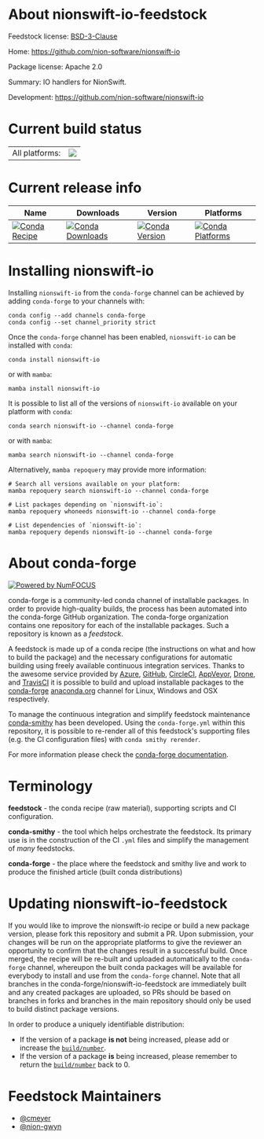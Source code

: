 About nionswift-io-feedstock
============================

Feedstock license: [BSD-3-Clause](https://github.com/conda-forge/nionswift-io-feedstock/blob/main/LICENSE.txt)

Home: https://github.com/nion-software/nionswift-io

Package license: Apache 2.0

Summary: IO handlers for NionSwift.

Development: https://github.com/nion-software/nionswift-io

Current build status
====================


<table><tr><td>All platforms:</td>
    <td>
      <a href="https://dev.azure.com/conda-forge/feedstock-builds/_build/latest?definitionId=8852&branchName=main">
        <img src="https://dev.azure.com/conda-forge/feedstock-builds/_apis/build/status/nionswift-io-feedstock?branchName=main">
      </a>
    </td>
  </tr>
</table>

Current release info
====================

| Name | Downloads | Version | Platforms |
| --- | --- | --- | --- |
| [![Conda Recipe](https://img.shields.io/badge/recipe-nionswift--io-green.svg)](https://anaconda.org/conda-forge/nionswift-io) | [![Conda Downloads](https://img.shields.io/conda/dn/conda-forge/nionswift-io.svg)](https://anaconda.org/conda-forge/nionswift-io) | [![Conda Version](https://img.shields.io/conda/vn/conda-forge/nionswift-io.svg)](https://anaconda.org/conda-forge/nionswift-io) | [![Conda Platforms](https://img.shields.io/conda/pn/conda-forge/nionswift-io.svg)](https://anaconda.org/conda-forge/nionswift-io) |

Installing nionswift-io
=======================

Installing `nionswift-io` from the `conda-forge` channel can be achieved by adding `conda-forge` to your channels with:

```
conda config --add channels conda-forge
conda config --set channel_priority strict
```

Once the `conda-forge` channel has been enabled, `nionswift-io` can be installed with `conda`:

```
conda install nionswift-io
```

or with `mamba`:

```
mamba install nionswift-io
```

It is possible to list all of the versions of `nionswift-io` available on your platform with `conda`:

```
conda search nionswift-io --channel conda-forge
```

or with `mamba`:

```
mamba search nionswift-io --channel conda-forge
```

Alternatively, `mamba repoquery` may provide more information:

```
# Search all versions available on your platform:
mamba repoquery search nionswift-io --channel conda-forge

# List packages depending on `nionswift-io`:
mamba repoquery whoneeds nionswift-io --channel conda-forge

# List dependencies of `nionswift-io`:
mamba repoquery depends nionswift-io --channel conda-forge
```


About conda-forge
=================

[![Powered by
NumFOCUS](https://img.shields.io/badge/powered%20by-NumFOCUS-orange.svg?style=flat&colorA=E1523D&colorB=007D8A)](https://numfocus.org)

conda-forge is a community-led conda channel of installable packages.
In order to provide high-quality builds, the process has been automated into the
conda-forge GitHub organization. The conda-forge organization contains one repository
for each of the installable packages. Such a repository is known as a *feedstock*.

A feedstock is made up of a conda recipe (the instructions on what and how to build
the package) and the necessary configurations for automatic building using freely
available continuous integration services. Thanks to the awesome service provided by
[Azure](https://azure.microsoft.com/en-us/services/devops/), [GitHub](https://github.com/),
[CircleCI](https://circleci.com/), [AppVeyor](https://www.appveyor.com/),
[Drone](https://cloud.drone.io/welcome), and [TravisCI](https://travis-ci.com/)
it is possible to build and upload installable packages to the
[conda-forge](https://anaconda.org/conda-forge) [anaconda.org](https://anaconda.org/)
channel for Linux, Windows and OSX respectively.

To manage the continuous integration and simplify feedstock maintenance
[conda-smithy](https://github.com/conda-forge/conda-smithy) has been developed.
Using the ``conda-forge.yml`` within this repository, it is possible to re-render all of
this feedstock's supporting files (e.g. the CI configuration files) with ``conda smithy rerender``.

For more information please check the [conda-forge documentation](https://conda-forge.org/docs/).

Terminology
===========

**feedstock** - the conda recipe (raw material), supporting scripts and CI configuration.

**conda-smithy** - the tool which helps orchestrate the feedstock.
                   Its primary use is in the construction of the CI ``.yml`` files
                   and simplify the management of *many* feedstocks.

**conda-forge** - the place where the feedstock and smithy live and work to
                  produce the finished article (built conda distributions)


Updating nionswift-io-feedstock
===============================

If you would like to improve the nionswift-io recipe or build a new
package version, please fork this repository and submit a PR. Upon submission,
your changes will be run on the appropriate platforms to give the reviewer an
opportunity to confirm that the changes result in a successful build. Once
merged, the recipe will be re-built and uploaded automatically to the
`conda-forge` channel, whereupon the built conda packages will be available for
everybody to install and use from the `conda-forge` channel.
Note that all branches in the conda-forge/nionswift-io-feedstock are
immediately built and any created packages are uploaded, so PRs should be based
on branches in forks and branches in the main repository should only be used to
build distinct package versions.

In order to produce a uniquely identifiable distribution:
 * If the version of a package **is not** being increased, please add or increase
   the [``build/number``](https://docs.conda.io/projects/conda-build/en/latest/resources/define-metadata.html#build-number-and-string).
 * If the version of a package **is** being increased, please remember to return
   the [``build/number``](https://docs.conda.io/projects/conda-build/en/latest/resources/define-metadata.html#build-number-and-string)
   back to 0.

Feedstock Maintainers
=====================

* [@cmeyer](https://github.com/cmeyer/)
* [@nion-gwyn](https://github.com/nion-gwyn/)

